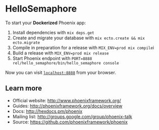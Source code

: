 # HelloSemaphore

To start your **Dockerized** Phoenix app:

  1. Install dependencies with `mix deps.get`
  1. Create and migrate your database with `mix ecto.create && mix ecto.migrate`
  1. Compile in preparation for a release with `MIX_ENV=prod mix compile`i
  1. Build a release with `MIX_ENV=prod mix release`
  1. Start Phoenix endpoint with `PORT=8888 rel/hello_semaphore/bin/hello_semaphore console`

Now you can visit [`localhost:8888`](http://localhost:8888) from your browser.

## Learn more

  * Official website: http://www.phoenixframework.org/
  * Guides: http://phoenixframework.org/docs/overview
  * Docs: http://hexdocs.pm/phoenix
  * Mailing list: http://groups.google.com/group/phoenix-talk
  * Source: https://github.com/phoenixframework/phoenix
